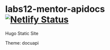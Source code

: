 # labs12-mentor-apidocs [![Netlify Status](https://api.netlify.com/api/v1/badges/0ab5920a-2d80-4d62-a424-c83ea69cc0a2/deploy-status)](https://app.netlify.com/sites/elated-goldwasser-0fcf72/deploys)

Hugo Static Site

Theme: docuapi

